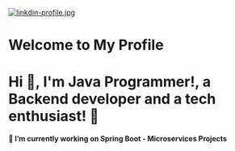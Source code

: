 [![linkdin-profile.jpg](https://i.postimg.cc/Wp6zZ2VT/linkdin-profile.jpg)](https://postimg.cc/Rqhv5xqD)

# Welcome to My Profile

# Hi 👋, I'm Java Programmer!, a Backend developer and a tech enthusiast! 🫣

**🔭 I’m currently working on Spring Boot - Microservices Projects**



